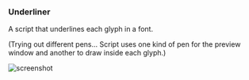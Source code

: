 ### Underliner
A script that underlines each glyph in a font.

(Trying out different pens... Script uses one kind of pen for the preview window and another to draw inside each glyph.)

![screenshot](https://github.com/jtanadi/RoboFontScripts/blob/master/underliner/Screen%20Shot%202017-09-06%20at%201.05.03%20PM.png)
